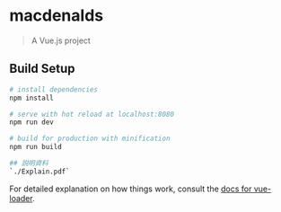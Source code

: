 # macdenalds

> A Vue.js project

## Build Setup

``` bash
# install dependencies
npm install

# serve with hot reload at localhost:8080
npm run dev

# build for production with minification
npm run build

## 説明資料
`./Explain.pdf`
```

For detailed explanation on how things work, consult the [docs for vue-loader](http://vuejs.github.io/vue-loader).
